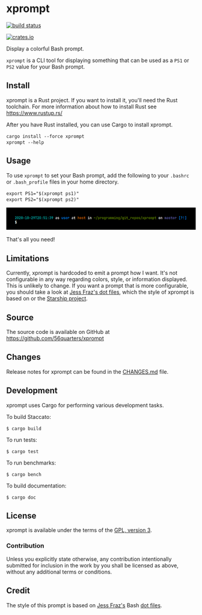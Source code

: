 # xprompt

[![build status](https://circleci.com/gh/56quarters/xprompt.svg?style=shield)](https://circleci.com/gh/56quarters/xprompt)

[![crates.io](https://img.shields.io/crates/v/xprompt.svg)](https://crates.io/crates/xprompt/)

Display a colorful Bash prompt.

`xprompt` is a CLI tool for displaying something that can be used as a `PS1` or
`PS2` value for your Bash prompt.

## Install

xprompt is a Rust project. If you want to install it, you'll need the Rust
toolchain. For more information about how to install Rust see https://www.rustup.rs/

After you have Rust installed, you can use Cargo to install xprompt.

```
cargo install --force xprompt
xprompt --help
```

## Usage

To use `xprompt` to set your Bash prompt, add the following to your `.bashrc` or
`.bash_profile` files in your home directory.

```
export PS1="$(xprompt ps1)"
export PS2="$(xprompt ps2)"
```

![xprompt screenshot](img/screenshot.png)

That's all you need!

## Limitations

Currently, xprompt is hardcoded to emit a prompt how I want. It's not configurable in
any way regarding colors, style, or information displayed. This is unlikely to change.
If you want a prompt that is more configurable, you should take a look at [Jess Fraz's dot
files](https://github.com/jessfraz/dotfiles/blob/663bc68ac49fe04d7a52ec410d3074d038dbe87f/.bash_prompt),
which the style of xprompt is based on or the [Starship project](https://github.com/starship/starship).

## Source

The source code is available on GitHub at https://github.com/56quarters/xprompt

## Changes

Release notes for xprompt can be found in the [CHANGES.md](CHANGES.md) file.

## Development

xprompt uses Cargo for performing various development tasks.

To build Staccato:

```
$ cargo build
```

To run tests:

```
$ cargo test
```

To run benchmarks:

```
$ cargo bench
```

To build documentation:

```
$ cargo doc
```

## License

xprompt is available under the terms of the [GPL, version 3](LICENSE).

### Contribution

Unless you explicitly state otherwise, any contribution intentionally submitted
for inclusion in the work by you shall be licensed as above, without any
additional terms or conditions.

## Credit

The style of this prompt is based on [Jess Fraz's](https://github.com/jessfraz/) Bash
[dot files](https://github.com/jessfraz/dotfiles/blob/663bc68ac49fe04d7a52ec410d3074d038dbe87f/.bash_prompt).